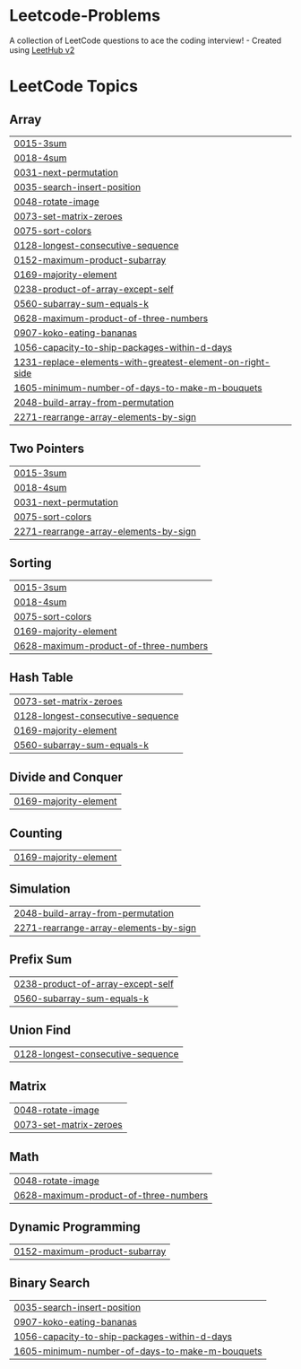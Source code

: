 # Leetcode-Problems
A collection of LeetCode questions to ace the coding interview! - Created using [LeetHub v2](https://github.com/arunbhardwaj/LeetHub-2.0)

<!---LeetCode Topics Start-->
# LeetCode Topics
## Array
|  |
| ------- |
| [0015-3sum](https://github.com/mddanish10/Leetcode-Problems/tree/master/0015-3sum) |
| [0018-4sum](https://github.com/mddanish10/Leetcode-Problems/tree/master/0018-4sum) |
| [0031-next-permutation](https://github.com/mddanish10/Leetcode-Problems/tree/master/0031-next-permutation) |
| [0035-search-insert-position](https://github.com/mddanish10/Leetcode-Problems/tree/master/0035-search-insert-position) |
| [0048-rotate-image](https://github.com/mddanish10/Leetcode-Problems/tree/master/0048-rotate-image) |
| [0073-set-matrix-zeroes](https://github.com/mddanish10/Leetcode-Problems/tree/master/0073-set-matrix-zeroes) |
| [0075-sort-colors](https://github.com/mddanish10/Leetcode-Problems/tree/master/0075-sort-colors) |
| [0128-longest-consecutive-sequence](https://github.com/mddanish10/Leetcode-Problems/tree/master/0128-longest-consecutive-sequence) |
| [0152-maximum-product-subarray](https://github.com/mddanish10/Leetcode-Problems/tree/master/0152-maximum-product-subarray) |
| [0169-majority-element](https://github.com/mddanish10/Leetcode-Problems/tree/master/0169-majority-element) |
| [0238-product-of-array-except-self](https://github.com/mddanish10/Leetcode-Problems/tree/master/0238-product-of-array-except-self) |
| [0560-subarray-sum-equals-k](https://github.com/mddanish10/Leetcode-Problems/tree/master/0560-subarray-sum-equals-k) |
| [0628-maximum-product-of-three-numbers](https://github.com/mddanish10/Leetcode-Problems/tree/master/0628-maximum-product-of-three-numbers) |
| [0907-koko-eating-bananas](https://github.com/mddanish10/Leetcode-Problems/tree/master/0907-koko-eating-bananas) |
| [1056-capacity-to-ship-packages-within-d-days](https://github.com/mddanish10/Leetcode-Problems/tree/master/1056-capacity-to-ship-packages-within-d-days) |
| [1231-replace-elements-with-greatest-element-on-right-side](https://github.com/mddanish10/Leetcode-Problems/tree/master/1231-replace-elements-with-greatest-element-on-right-side) |
| [1605-minimum-number-of-days-to-make-m-bouquets](https://github.com/mddanish10/Leetcode-Problems/tree/master/1605-minimum-number-of-days-to-make-m-bouquets) |
| [2048-build-array-from-permutation](https://github.com/mddanish10/Leetcode-Problems/tree/master/2048-build-array-from-permutation) |
| [2271-rearrange-array-elements-by-sign](https://github.com/mddanish10/Leetcode-Problems/tree/master/2271-rearrange-array-elements-by-sign) |
## Two Pointers
|  |
| ------- |
| [0015-3sum](https://github.com/mddanish10/Leetcode-Problems/tree/master/0015-3sum) |
| [0018-4sum](https://github.com/mddanish10/Leetcode-Problems/tree/master/0018-4sum) |
| [0031-next-permutation](https://github.com/mddanish10/Leetcode-Problems/tree/master/0031-next-permutation) |
| [0075-sort-colors](https://github.com/mddanish10/Leetcode-Problems/tree/master/0075-sort-colors) |
| [2271-rearrange-array-elements-by-sign](https://github.com/mddanish10/Leetcode-Problems/tree/master/2271-rearrange-array-elements-by-sign) |
## Sorting
|  |
| ------- |
| [0015-3sum](https://github.com/mddanish10/Leetcode-Problems/tree/master/0015-3sum) |
| [0018-4sum](https://github.com/mddanish10/Leetcode-Problems/tree/master/0018-4sum) |
| [0075-sort-colors](https://github.com/mddanish10/Leetcode-Problems/tree/master/0075-sort-colors) |
| [0169-majority-element](https://github.com/mddanish10/Leetcode-Problems/tree/master/0169-majority-element) |
| [0628-maximum-product-of-three-numbers](https://github.com/mddanish10/Leetcode-Problems/tree/master/0628-maximum-product-of-three-numbers) |
## Hash Table
|  |
| ------- |
| [0073-set-matrix-zeroes](https://github.com/mddanish10/Leetcode-Problems/tree/master/0073-set-matrix-zeroes) |
| [0128-longest-consecutive-sequence](https://github.com/mddanish10/Leetcode-Problems/tree/master/0128-longest-consecutive-sequence) |
| [0169-majority-element](https://github.com/mddanish10/Leetcode-Problems/tree/master/0169-majority-element) |
| [0560-subarray-sum-equals-k](https://github.com/mddanish10/Leetcode-Problems/tree/master/0560-subarray-sum-equals-k) |
## Divide and Conquer
|  |
| ------- |
| [0169-majority-element](https://github.com/mddanish10/Leetcode-Problems/tree/master/0169-majority-element) |
## Counting
|  |
| ------- |
| [0169-majority-element](https://github.com/mddanish10/Leetcode-Problems/tree/master/0169-majority-element) |
## Simulation
|  |
| ------- |
| [2048-build-array-from-permutation](https://github.com/mddanish10/Leetcode-Problems/tree/master/2048-build-array-from-permutation) |
| [2271-rearrange-array-elements-by-sign](https://github.com/mddanish10/Leetcode-Problems/tree/master/2271-rearrange-array-elements-by-sign) |
## Prefix Sum
|  |
| ------- |
| [0238-product-of-array-except-self](https://github.com/mddanish10/Leetcode-Problems/tree/master/0238-product-of-array-except-self) |
| [0560-subarray-sum-equals-k](https://github.com/mddanish10/Leetcode-Problems/tree/master/0560-subarray-sum-equals-k) |
## Union Find
|  |
| ------- |
| [0128-longest-consecutive-sequence](https://github.com/mddanish10/Leetcode-Problems/tree/master/0128-longest-consecutive-sequence) |
## Matrix
|  |
| ------- |
| [0048-rotate-image](https://github.com/mddanish10/Leetcode-Problems/tree/master/0048-rotate-image) |
| [0073-set-matrix-zeroes](https://github.com/mddanish10/Leetcode-Problems/tree/master/0073-set-matrix-zeroes) |
## Math
|  |
| ------- |
| [0048-rotate-image](https://github.com/mddanish10/Leetcode-Problems/tree/master/0048-rotate-image) |
| [0628-maximum-product-of-three-numbers](https://github.com/mddanish10/Leetcode-Problems/tree/master/0628-maximum-product-of-three-numbers) |
## Dynamic Programming
|  |
| ------- |
| [0152-maximum-product-subarray](https://github.com/mddanish10/Leetcode-Problems/tree/master/0152-maximum-product-subarray) |
## Binary Search
|  |
| ------- |
| [0035-search-insert-position](https://github.com/mddanish10/Leetcode-Problems/tree/master/0035-search-insert-position) |
| [0907-koko-eating-bananas](https://github.com/mddanish10/Leetcode-Problems/tree/master/0907-koko-eating-bananas) |
| [1056-capacity-to-ship-packages-within-d-days](https://github.com/mddanish10/Leetcode-Problems/tree/master/1056-capacity-to-ship-packages-within-d-days) |
| [1605-minimum-number-of-days-to-make-m-bouquets](https://github.com/mddanish10/Leetcode-Problems/tree/master/1605-minimum-number-of-days-to-make-m-bouquets) |
<!---LeetCode Topics End-->